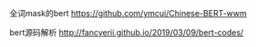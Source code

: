 全词mask的bert
https://github.com/ymcui/Chinese-BERT-wwm

bert源码解析
http://fancyerii.github.io/2019/03/09/bert-codes/




